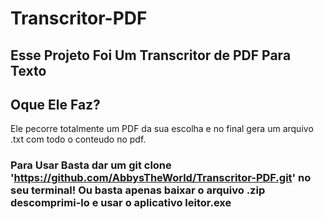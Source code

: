 # Transcritor-PDF 
<h2>Esse Projeto Foi Um Transcritor de PDF Para Texto</h2>

## Oque Ele Faz?
<p>Ele pecorre totalmente um PDF da sua escolha e no final gera um arquivo .txt com todo o conteudo no pdf.</p>

### Para Usar Basta dar um git clone 'https://github.com/AbbysTheWorld/Transcritor-PDF.git' no seu terminal! Ou basta apenas baixar o arquivo .zip descomprimi-lo e usar o aplicativo leitor.exe 
